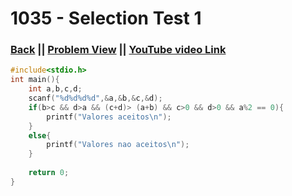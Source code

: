 # 1035 - Selection Test 1

### [Back](./..) || [Problem View](https://judge.beecrowd.com/en/problems/view/1035) || [YouTube video Link](https://www.youtube.com/watch?v=AF00ySdu3pw)

```c
#include<stdio.h>
int main(){
    int a,b,c,d;
    scanf("%d%d%d%d",&a,&b,&c,&d);
    if(b>c && d>a && (c+d)> (a+b) && c>0 && d>0 && a%2 == 0){
        printf("Valores aceitos\n");
    }
    else{
        printf("Valores nao aceitos\n");
    }
    
    return 0;
}
```
